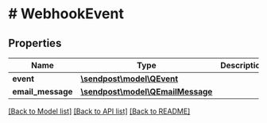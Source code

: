 # # WebhookEvent

## Properties

Name | Type | Description | Notes
------------ | ------------- | ------------- | -------------
**event** | [**\sendpost\model\QEvent**](QEvent.md) |  | [optional]
**email_message** | [**\sendpost\model\QEmailMessage**](QEmailMessage.md) |  | [optional]

[[Back to Model list]](../../README.md#models) [[Back to API list]](../../README.md#endpoints) [[Back to README]](../../README.md)
